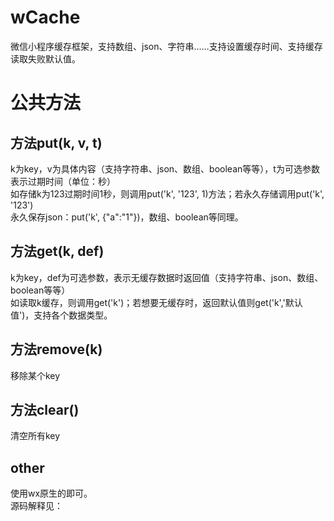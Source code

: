 # wCache
微信小程序缓存框架，支持数组、json、字符串……支持设置缓存时间、支持缓存读取失败默认值。
# 公共方法
## 方法put(k, v, t)
k为key，v为具体内容（支持字符串、json、数组、boolean等等），t为可选参数表示过期时间（单位：秒）<br>
如存储k为123过期时间1秒，则调用put('k', '123', 1)方法；若永久存储调用put('k', '123')<br>
永久保存json：put('k', {"a":"1"})，数组、boolean等同理。
## 方法get(k, def)
k为key，def为可选参数，表示无缓存数据时返回值（支持字符串、json、数组、boolean等等）<br>
如读取k缓存，则调用get('k')；若想要无缓存时，返回默认值则get('k','默认值')，支持各个数据类型。<br>
## 方法remove(k)
移除某个key
## 方法clear()
清空所有key
## other
使用wx原生的即可。<br>
源码解释见：<br>
